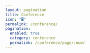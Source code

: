 ```yaml
---
layout: pagination
title: Conference
icon: "🖥️"
permalink: /conference/
pagination:
  enabled: true
  category: conference
  permalink: /conference/page/:num/
---
```

